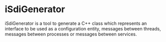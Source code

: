 # iSdiGenerator
iSdiGenerator is a tool to generate a C++ class which represents an interface to be used as a configuration entity, messages between threads, messages between processes or messages between services.
